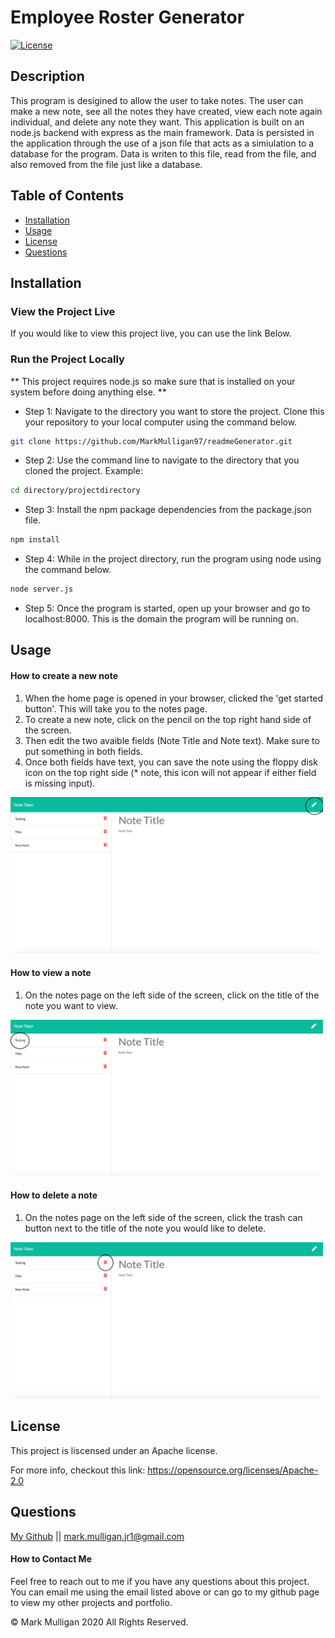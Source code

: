 # Employee Roster Generator

[![License](https://img.shields.io/badge/License-Apache%202.0-blue.svg)](https://opensource.org/licenses/Apache-2.0)

## Description 
This program is desigined to allow the user to take notes.  The user can make a new note, see all the notes they have created, view each note again individual, and delete any note they want.  This application is built on an node.js backend with express as the main framework.  Data is persisted in the application through the use of a json file that acts as a simiulation to a database for the program.  Data is writen to this file, read from the file, and also removed from the file just like a database.  

## Table of Contents
  
* [Installation](#installation)
* [Usage](#usage)
* [License](#license)
* [Questions](#questions)
  
  
## Installation
### View the Project Live
If you would like to view this project live, you can use the link Below.

### Run the Project Locally
** This project requires node.js so make sure that is installed on your system before doing anything else. **

* Step 1: Navigate to the directory you want to store the project. Clone this your repository to your local computer using the command below. 
```bash
git clone https://github.com/MarkMulligan97/readmeGenerator.git
```

* Step 2: Use the command line to navigate to the directory that you cloned the project.
Example:
```bash
cd directory/projectdirectory
```

* Step 3: Install the npm package dependencies from the package.json file.
```bash
npm install
```

* Step 4: While in the project directory, run the program using node using the command below.
```bash
node server.js
```

* Step 5: Once the program is started, open up your browser and go to localhost:8000.  This is the domain the program will be running on.  

## Usage 
#### How to create a new note
1.  When the home page is opened in your browser, clicked the 'get started button'.  This will take you to the notes page.
2.  To create a new note, click on the pencil on the top right hand side of the screen.  
3.  Then edit the two avaible fields (Note Title and Note text).  Make sure to put something in both fields.  
4.  Once both fields have text, you can save the note using the floppy disk icon on the top right side (* note, this icon will not appear if either field is missing input).

<img src="./images/createNoteExample.png" alt="location of create note button" width="500px" height="250px">

#### How to view a note
1.  On the notes page on the left side of the screen, click on the title of the note you want to view.

<img src="./images/viewNoteExample.png" alt="location of view note buttons" width="500px" height="250px">

#### How to delete a note
1.  On the notes page on the left side of the screen, click the trash can button next to the title of the note you would like to delete. 

<img src="./images/deleteNoteExample.png" alt="location of delete note buttons" width="500px" height="250px">

## License
This project is liscensed under an Apache license.

For more info, checkout this link:
https://opensource.org/licenses/Apache-2.0

## Questions
[My Github](https://github.com/MarkMulligan97) || mark.mulligan.jr1@gmail.com

#### How to Contact Me
Feel free to reach out to me if you have any questions about this project.  You can email me using the email listed above or can go to my github page to view my other projects and portfolio.

© Mark Mulligan 2020 All Rights Reserved.